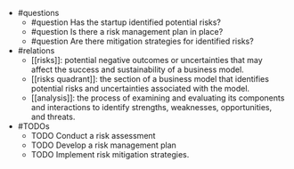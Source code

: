 - #questions
	- #question Has the startup identified potential risks?
	- #question Is there a risk management plan in place?
	- #question Are there mitigation strategies for identified risks?
- #relations
	- [[risks]]: potential negative outcomes or uncertainties that may affect the success and sustainability of a business model.
	- [[risks quadrant]]: the section of a business model that identifies potential risks and uncertainties associated with the model.
	- [[analysis]]: the process of examining and evaluating its components and interactions to identify strengths, weaknesses, opportunities, and threats.
- #TODOs
	- TODO Conduct a risk assessment
	- TODO  Develop a risk management plan
	- TODO  Implement risk mitigation strategies.

